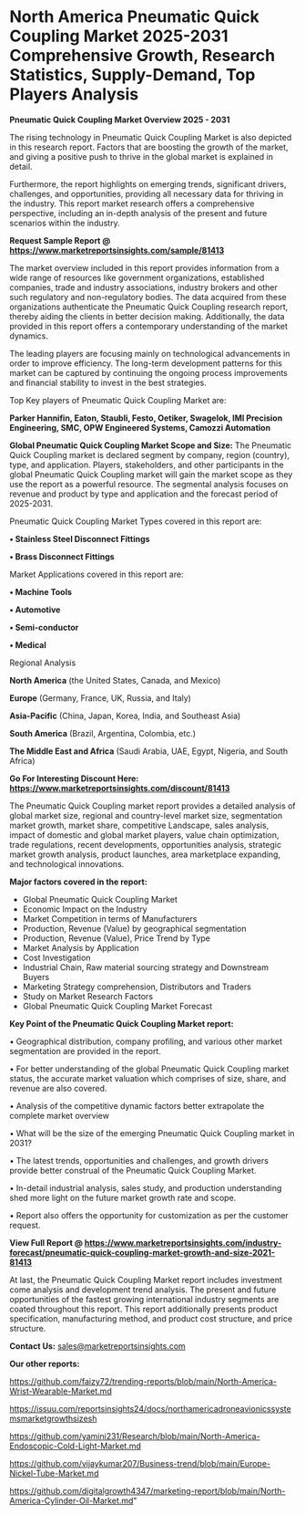 # North America Pneumatic Quick Coupling Market 2025-2031 Comprehensive Growth, Research Statistics, Supply-Demand,  Top Players Analysis

<Strong> Pneumatic Quick Coupling Market Overview 2025 - 2031</strong>

The rising technology in Pneumatic Quick Coupling Market is also depicted in this research report. Factors that are boosting the growth of the market, and giving a positive push to thrive in the global market is explained in detail.

Furthermore, the report highlights on emerging trends, significant drivers, challenges, and opportunities, providing all necessary data for thriving in the industry. This report market research offers a comprehensive perspective, including an in-depth analysis of the present and future scenarios within the industry.

<strong>Request Sample Report @ <a href=https://www.marketreportsinsights.com/sample/81413>https://www.marketreportsinsights.com/sample/81413</a></strong>

The market overview included in this report provides information from a wide range of resources like government organizations, established companies, trade and industry associations, industry brokers and other such regulatory and non-regulatory bodies. The data acquired from these organizations authenticate the Pneumatic Quick Coupling research report, thereby aiding the clients in better decision making. Additionally, the data provided in this report offers a contemporary understanding of the market dynamics.

The leading players are focusing mainly on technological advancements in order to improve efficiency. The long-term development patterns for this market can be captured by continuing the ongoing process improvements and financial stability to invest in the best strategies.

Top Key players of Pneumatic Quick Coupling Market are:

<strong>Parker Hannifin, Eaton, Staubli, Festo, Oetiker, Swagelok, IMI Precision Engineering, SMC, OPW Engineered Systems, Camozzi Automation</strong>

<strong><b>Global Pneumatic Quick Coupling Market Scope and Size:</b></strong>
The Pneumatic Quick Coupling market is declared segment by company, region (country), type, and application. Players, stakeholders, and other participants in the global Pneumatic Quick Coupling market will gain the market scope as they use the report as a powerful resource. The segmental analysis focuses on revenue and product by type and application and the forecast period of 2025-2031.

Pneumatic Quick Coupling Market Types covered in this report are:

<strong>• Stainless Steel Disconnect Fittings

• Brass Disconnect Fittings</strong>

Market Applications covered in this report are:

<strong>• Machine Tools

• Automotive

• Semi-conductor

• Medical</strong> 

Regional Analysis

<strong>North America</strong> (the United States, Canada, and Mexico)

<strong>Europe</strong> (Germany, France, UK, Russia, and Italy)

<strong>Asia-Pacific</strong> (China, Japan, Korea, India, and Southeast Asia)

<strong>South America</strong> (Brazil, Argentina, Colombia, etc.)

<strong>The Middle East and Africa</strong> (Saudi Arabia, UAE, Egypt, Nigeria, and South Africa)

<strong>Go For Interesting Discount Here: <a href=https://www.marketreportsinsights.com/discount/81413>https://www.marketreportsinsights.com/discount/81413</a></strong>

The Pneumatic Quick Coupling market report provides a detailed analysis of global market size, regional and country-level market size, segmentation market growth, market share, competitive Landscape, sales analysis, impact of domestic and global market players, value chain optimization, trade regulations, recent developments, opportunities analysis, strategic market growth analysis, product launches, area marketplace expanding, and technological innovations.

<strong><b>Major factors covered in the report:</b></strong>
<ul>
  <li>Global Pneumatic Quick Coupling Market </li>
  <li>Economic Impact on the Industry</li>
  <li>Market Competition in terms of Manufacturers</li>
  <li>Production, Revenue (Value) by geographical segmentation</li>
  <li>Production, Revenue (Value), Price Trend by Type</li>
  <li>Market Analysis by Application</li>
  <li>Cost Investigation</li>
  <li>Industrial Chain, Raw material sourcing strategy and Downstream Buyers</li>
  <li>Marketing Strategy comprehension, Distributors and Traders</li>
  <li>Study on Market Research Factors</li>
  <li>Global Pneumatic Quick Coupling Market Forecast</li>
</ul>

<strong><b>Key Point of the Pneumatic Quick Coupling Market report:</b></strong>

• Geographical distribution, company profiling, and various other market segmentation are provided in the report.

• For better understanding of the global Pneumatic Quick Coupling market status, the accurate market valuation which comprises of size, share, and revenue are also covered.

• Analysis of the competitive dynamic factors better extrapolate the complete market overview

• What will be the size of the emerging Pneumatic Quick Coupling market in 2031?

• The latest trends, opportunities and challenges, and growth drivers provide better construal of the Pneumatic Quick Coupling Market.

• In-detail industrial analysis, sales study, and production understanding shed more light on the future market growth rate and scope.

• Report also offers the opportunity for customization as per the customer request.

<strong><b>View Full Report @ <a href=https://www.marketreportsinsights.com/industry-forecast/pneumatic-quick-coupling-market-growth-and-size-2021-81413>https://www.marketreportsinsights.com/industry-forecast/pneumatic-quick-coupling-market-growth-and-size-2021-81413</a></b></strong>


At last, the Pneumatic Quick Coupling Market report includes investment come analysis and development trend analysis. The present and future opportunities of the fastest growing international industry segments are coated throughout this report. This report additionally presents product specification, manufacturing method, and product cost structure, and price structure.

<strong>Contact Us:</strong>
sales@marketreportsinsights.com

<strong>Our other reports:</strong>

<a href=https://github.com/faizy72/trending-reports/blob/main/North-America-Wrist-Wearable-Market.md>https://github.com/faizy72/trending-reports/blob/main/North-America-Wrist-Wearable-Market.md</a>

<a href=https://issuu.com/reportsinsights24/docs/northamericadroneavionicssystemsmarketgrowthsizesh>https://issuu.com/reportsinsights24/docs/northamericadroneavionicssystemsmarketgrowthsizesh</a>

<a href=https://github.com/yamini231/Research/blob/main/North-America-Endoscopic-Cold-Light-Market.md>https://github.com/yamini231/Research/blob/main/North-America-Endoscopic-Cold-Light-Market.md</a>

<a href=https://github.com/vijaykumar207/Business-trend/blob/main/Europe-Nickel-Tube-Market.md>https://github.com/vijaykumar207/Business-trend/blob/main/Europe-Nickel-Tube-Market.md</a>

<a href=https://github.com/digitalgrowth4347/marketing-report/blob/main/North-America-Cylinder-Oil-Market.md>https://github.com/digitalgrowth4347/marketing-report/blob/main/North-America-Cylinder-Oil-Market.md</a>"
